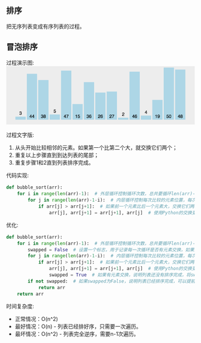## 排序

把无序列表变成有序列表的过程。

## 冒泡排序

过程演示图:
![bubble_sort](images/bubble.gif)

过程文字版:
1. 从头开始比较相邻的元素。如果第一个比第二个大，就交换它们两个；
2. 重复以上步骤直到到达列表的尾部；
3. 重复步骤1和2直到列表排序完成。

代码实现:
```python
def bubble_sort(arr):
    for i in range(len(arr)-1):  # 外层循环控制循环次数，总共要循环len(arr)-1次
        for j in range(len(arr)-1-i):  # 内层循环控制每次比较的元素位置，每次循环都会把最大的元素冒泡到最后面，所以内层循环次数逐渐减少
            if arr[j] > arr[j+1]:  # 如果前一个元素比后一个元素大，交换它们两个的位置
                arr[j], arr[j+1] = arr[j+1], arr[j]  # 使用Python的交换变量方法交换两个元素的位置
```

优化:
```python
def bubble_sort(arr):
    for i in range(len(arr)-1):  # 外层循环控制循环次数，总共要循环len(arr)-1次
        swapped = False  # 设置一个标志，用于记录每一次循环是否有元素交换，如果没有，说明列表已经排序完成，可以提前结束循环
        for j in range(len(arr)-1-i):  # 内层循环控制每次比较的元素位置，每次循环都会把最大的元素冒泡到最后面，所以内层循环次数逐渐减少
            if arr[j] > arr[j+1]:  # 如果前一个元素比后一个元素大，交换它们两个的位置
                arr[j], arr[j+1] = arr[j+1], arr[j]  # 使用Python的交换变量方法交换两个元素的位置
                swapped = True  # 如果有元素交换，说明列表还没有排序完成，将swapped设置为True
        if not swapped:  # 如果swapped为False，说明列表已经排序完成，可以提前结束循环
            return arr
    return arr
```

时间复杂度:
- 正常情况：O(n^2)
- 最好情况：O(n) - 列表已经排好序，只需要一次遍历。
- 最坏情况：O(n^2) - 列表完全逆序，需要n-1次遍历。

